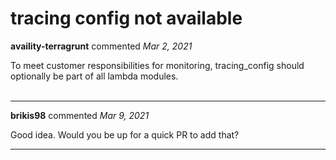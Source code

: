 # tracing config not available

**availity-terragrunt** commented *Mar 2, 2021*

To meet customer responsibilities for monitoring, tracing_config should optionally be part of all lambda modules.    
<br />
***


**brikis98** commented *Mar 9, 2021*

Good idea. Would you be up for a quick PR to add that?
***


